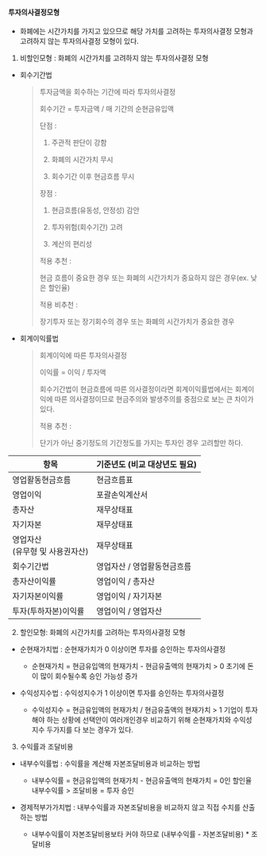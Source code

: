 #### 투자의사결정모형

- 화폐에는 시간가치를 가지고 있으므로 해당 가치를 고려하는 투자의사결정 모형과 고려하지 않는 투자의사결정 모형이 있다.
1. 비할인모형 : 화폐의 시간가치를 고려하지 않는 투자의사결정 모형
- 회수기간법
  
  > 투자금액을 회수하는 기간에 따라 투자의사결정
  > 
  > 회수기간 = 투자금액 / 매 기간의 순현금유입액
  > 
  > 단점 : 
  > 
  > 1. 주관적 판단이 강함
  > 
  > 2. 화폐의 시간가치 무시
  > 
  > 3. 회수기간 이후 현금흐름 무시
  > 
  > 장점 :
  > 
  > 1. 현금흐름(유동성, 안정성) 감안
  > 
  > 2. 투자위험(회수기간) 고려
  > 
  > 3. 계산의 편리성
  > 
  > 적용 추천 :
  > 
  > 현금 흐름이 중요한 경우 또는 화폐의 시간가치가 중요하지 않은 경우(ex. 낮은 할인율)
  > 
  > 적용 비추천 :
  > 
  > 장기투자 또는 장기회수의 경우 또는 화폐의 시간가치가 중요한 경우

- 회계이익률법
  
  > 회계이익에 따른 투자의사결정
  > 
  > 이익률 = 이익 / 투자액
  > 
  > 회수기간법이 현금흐름에 따른 의사결정이라면 회계이익률법에서는 회계이익에 따른 의사결정이므로 현금주의와 발생주의를 중점으로 보는 큰 차이가 있다.
  > 
  > 적용 추천 :
  > 
  > 단기가 아닌 중기정도의 기간정도를 가지는 투자인 경우 고려할만 하다.

| 항목                     | 기준년도 (비교 대상년도 필요) |
| ---------------------- | ----------------- |
| 영업활동현금흐름               | 현금흐름표             |
| 영업이익                   | 포괄손익계산서           |
| 총자산                    | 재무상태표             |
| 자기자본                   | 재무상태표             |
| 영업자산<br/>(유무형 및 사용권자산) | 재무상태표             |
| 회수기간법                  | 영업자산 / 영업활동현금흐름   |
| 총자산이익률                 | 영업이익 / 총자산        |
| 자기자본이익률                | 영업이익 / 자기자본       |
| 투자(투하자본)이익률            | 영업이익 / 영업자산       |

2. 할인모형: 화폐의 시간가치를 고려하는 투자의사결정 모형
- 순현재가치법 : 순현재가치가 0 이상이면 투자를 승인하는 투자의사결정
  
  - 순현재가치 = 현금유입액의 현재가치 - 현금유출액의 현재가치 > 0
    초기에 돈이 많이 회수될수록 승인 가능성 증가

- 수익성지수법 : 수익성지수가 1 이상이면 투자를 승인하는 투자의사결정
  
  - 수익성지수 = 현금유입액의 현재가치 / 현금유출액의 현재가치 > 1 
    기업이 투자해야 하는 상황에 선택안이 여러개인경우 비교하기 위해 순현재가치와 수익성지수 두가지를 다 보는 경우가 있다.
3. 수익률과 조달비용
- 내부수익률법 : 수익률을 계산해 자본조달비용과 비교하는 방법
  
  - 내부수익률 = 현금유입액의 현재가치 - 현금유출액의 현재가치 = 0인 할인율
    내부수익률 > 조달비용 = 투자 승인

- 경제적부가가치법 : 내부수익률과 자본조달비용을 비교하지 않고 직접 수치를 산출하는 방법
  
  - 내부수익률이 자본조달비용보타 커야 하므로 
    (내부수익률 - 자본조달비용) * 조달비용
